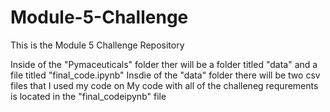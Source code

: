 # Module-5-Challenge
This is the Module 5 Challenge Repository 

Inside of the "Pymaceuticals" folder ther will be a folder titled "data" and a file titled "final_code.ipynb"
Insdie of the "data" folder there will be two csv files that I used my code on
My code with all of the challeneg requrements is located in the "final_codeipynb" file
